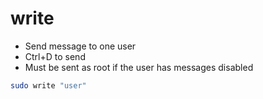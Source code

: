 # write

- Send message to one user
- Ctrl+D to send
- Must be sent as root if the user has messages disabled

```sh
sudo write "user"
```
